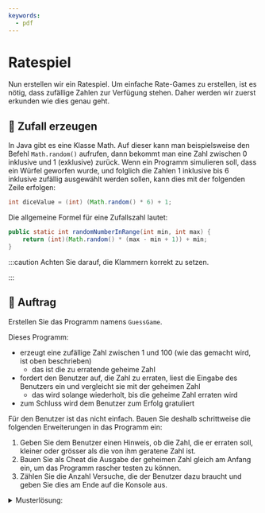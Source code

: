 ```yaml
---
keywords:
  - pdf
---
```

# Ratespiel

Nun erstellen wir ein Ratespiel. Um einfache Rate-Games zu erstellen, ist es
nötig, dass zufällige Zahlen zur Verfügung stehen. Daher werden wir zuerst
erkunden wie dies genau geht.

## :brain: Zufall erzeugen

In Java gibt es eine Klasse Math. Auf dieser kann man beispielsweise den Befehl
`Math.random()` aufrufen, dann bekommt man eine Zahl zwischen 0 inklusive und 1
(exklusive) zurück. Wenn ein Programm simulieren soll, dass ein Würfel geworfen
wurde, und folglich die Zahlen 1 inklusive bis 6 inklusive zufällig ausgewählt
werden sollen, kann dies mit der folgenden Zeile erfolgen:

```java title="6er Würfel"
int diceValue = (int) (Math.random() * 6) + 1;
```

Die allgemeine Formel für eine Zufallszahl lautet:

```java title="Generelle Zufallszahl Formel"
public static int randomNumberInRange(int min, int max) {
    return (int)(Math.random() * (max - min + 1)) + min;
}
```

:::caution Achten Sie darauf, die Klammern korrekt zu setzen.

:::

## :pencil: Auftrag

Erstellen Sie das Programm namens `GuessGame`.

Dieses Programm:

- erzeugt eine zufällige Zahl zwischen 1 und 100 (wie das gemacht wird, ist oben
  beschrieben)
  - das ist die zu erratende geheime Zahl
- fordert den Benutzer auf, die Zahl zu erraten, liest die Eingabe des Benutzers
  ein und vergleicht sie mit der geheimen Zahl
  - das wird solange wiederholt, bis die geheime Zahl erraten wird
- zum Schluss wird dem Benutzer zum Erfolg gratuliert

Für den Benutzer ist das nicht einfach. Bauen Sie deshalb schrittweise die
folgenden Erweiterungen in das Programm ein:

1. Geben Sie dem Benutzer einen Hinweis, ob die Zahl, die er erraten soll,
   kleiner oder grösser als die von ihm geratene Zahl ist.
2. Bauen Sie als Cheat die Ausgabe der geheimen Zahl gleich am Anfang ein, um
   das Programm rascher testen zu können.
3. Zählen Sie die Anzahl Versuche, die der Benutzer dazu braucht und geben Sie
   dies am Ende auf die Konsole aus.

<details><summary>Musterlösung:</summary>

```java title="Guess.java"
import mytools.StdInput;


/*
 * Programmbeschreibung:
 * Ziel
 * * Das Programm erzeugt eine zufällige Zahl,
 *      int number = (int) (Math.random() * 100);
 * die der Benutzer anschliessend erraten muss.
 *
 * Daten
 * * eine Variable für die zufällige Zahl (int)
 * * eine Variable für die geratene Zahl (int)
 *
 * Kontrollstrukturen
 * * Schleife, Abfrage Ratezahl Benutzer,
 * bis sie/er richtige Zahl erraten hat, do while
 * * Angabe, ob geheime Zahl grösser oder kleiner (if)
 */
public class Guess {

    public static void main(String[] args){
        int secret = randomNumberInRange(1, 100)
        int guess = 0;

        System.out.println("Just picked a random number, make your guess ;-)");

        do {
            System.out.println("Please make a guess");
            guess = StdInput.readInt();

            if(guess > secret) {
                System.out.println("number is smaller");
            } else if (guess < secret) {
                System.out.println("number is larger");
            }
        } while(guess != secret);
        System.out.println("Hurray! Your guess " + guess + " matches the secret " + secret);
    }

    public static int randomNumberInRange(int min, int max) {
        return (int) (Math.random() * (max - min + 1)) + min;
    }
}

```

</details>
